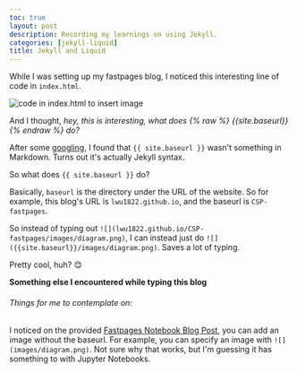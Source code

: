 ```yaml
---
toc: true
layout: post
description: Recording my learnings on using Jekyll.
categories: [jekyll-liquid]
title: Jekyll and Liquid
---
```


While I was setting up my fastpages blog, I noticed this interesting line of code in `index.html`. 

![]({{site.baseurl}}/images/index_html_code.png "code in index.html to insert image")

And I thought, *hey, this is interesting, what does {% raw %} {{site.baseurl}} {% endraw %} do?*

After some [googling](https://www.google.com/), I found that `{{ site.baseurl }}` wasn't something in Markdown. Turns out it's actually Jekyll syntax. 

So what does `{{ site.baseurl }}` do? 

Basically, `baseurl` is the directory under the URL of the website. So for example, this blog's URL is `lwu1822.github.io`, and the baseurl is `CSP-fastpages`. 

So instead of typing out `![](lwu1822.github.io/CSP-fastpages/images/diagram.png)`, I can instead just do `![]({{site.baseurl}}/images/diagram.png)`. Saves a lot of typing.

Pretty cool, huh? 😊

**Something else I encountered while typing this blog** 


###### Things for me to contemplate on:

I noticed on the provided [Fastpages Notebook Blog Post](https://lwu1822.github.io/CSP-fastpages/jupyter/2020/02/20/test.html), you can add an image without the baseurl. For example, you can specify an image with `![](images/diagram.png)`. Not sure why that works, but I'm guessing it has something to with Jupyter Notebooks.

